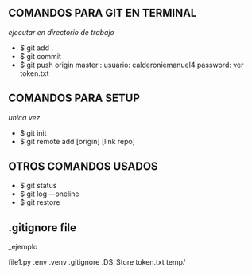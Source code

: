 ## COMANDOS PARA GIT EN TERMINAL
 _ejecutar en directorio de trabajo_

* $ git add .
* $ git commit 
* $ git push origin master : usuario: calderoniemanuel4 password: ver token.txt

## COMANDOS PARA SETUP 
 _unica vez_

* $ git init
* $ git remote add [origin] [link repo] 

## OTROS COMANDOS USADOS

* $ git status
* $ git log --oneline
* $ git restore

## .gitignore file
 _ejemplo

file1.py
.env
.venv
.gitignore
.DS_Store
token.txt
temp/

 
